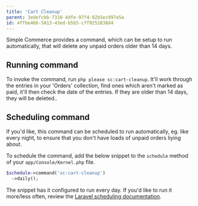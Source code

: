 ```yaml
---
title: 'Cart Cleanup'
parent: 3edefcbb-7318-4dfe-97f4-92b5ec997e5a
id: 4ffbe466-5813-43ed-b5b5-cff9251838d4
---
```

Simple Commerce provides a command, which can be setup to run automatically, that will delete any unpaid orders older than 14 days.

## Running command

To invoke the command, run `php please sc:cart-cleanup`. It'll work through the entries in your 'Orders' collection, find ones which aren't marked as paid, it'll then check the date of the entries. If they are older than 14 days, they will be deleted..

## Scheduling command

If you'd like, this command can be scheduled to run automatically, eg. like every night, to ensure that you don't have loads of unpaid orders liying about.

To schedule the command, add the below snippet to the `schedule` method of your `app/Console/Kernel.php` file.

```php
$schedule->command('sc:cart-cleanup')
  ->daily();
```

The snippet has it configured to run every day. If you'd like to run it more/less often, review the [Laravel scheduling documentation](https://laravel.com/docs/master/scheduling#scheduling-artisan-commands).